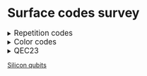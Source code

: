 # Surface codes survey

<details><summary><big>Repetition codes</big></summary>

- <details><summary>Google Quantum AI</summary>

	year | title | DOI | pdf | ppt
	--- | --- | --- | --- | ---
	2022 | Suppressing quantum errors by scaling a surface code logical qubit | [DOI](https://www.nature.com/articles/s41586-022-05434-1) | <a href="https://arxiv.org/pdf/2207.06431">pdf</a> | <a href="ppt/2207.06431.html">ppt</a>
	2014 | State preservation by repetitive error detection in a superconducting quantum circuit | [DOI](https://www.nature.com/articles/nature14270) | <a href="https://arxiv.org/pdf/1411.7403">pdf</a> | <a href="ppt/1411.7403.html">ppt</a>
  </details>

</details>

<details><summary><big>Color codes</big></summary>

year | title | DOI | pdf | ppt
--- | --- | --- | --- | ---
2014 | Quantum computing by color-code lattice surgery | [arXiv](https://arxiv.org/abs/1407.5103) | <a href="https://arxiv.org/pdf/1407.5103">pdf</a> | <a href="ppt/1407.5103.html">ppt</a>
</details>

<details><summary><big>QEC23</big></summary>

[videos](https://www.youtube.com/@QEC23/videos)

[Natalie Brown (Quantinuum, ions)47](https://www.youtube.com/watch?v=Z-lXlGigdn4)

[Dolev Bluvstein (Harvard, neutral atoms)44](https://www.youtube.com/watch?v=g8TMpaMBMa4)

[Michael Newman (Google, superconductors)44](https://www.youtube.com/watch?v=vFLjOUXVQp8)

[Shruti Puri (Yale)46](https://www.youtube.com/watch?v=A_l52nyT5qQ)

[Mingyu Kang (Duke, ions)27](https://www.youtube.com/watch?v=w9lsirxfXXs)

[Matt McEwen (Google)34](https://www.youtube.com/watch?v=FuP1exdZJkg)

[Juan Pablo Bonilla (Harvard)31](https://www.youtube.com/watch?v=rBuKW87xrag)

[Tomas Jochym-O’Connor (IBM)30](https://www.youtube.com/watch?v=7W8HHfJwysw)

[Craig Gidney (Google)36](https://www.youtube.com/watch?v=j4W5nNrYGKk)

[Daniel Litinski (PsiQuantum)35](https://www.youtube.com/watch?v=A3d_IpqkEF0)

year | title | DOI | pdf | ppt
--- | --- | --- | --- | ---
2023 | Tailoring quantum error correction to spin qubits | [arXiv](https://arxiv.org/abs/2306.17786) | <a href="https://arxiv.org/pdf/2306.17786">pdf</a> | <a href="ppt/2306.17786.html">ppt</a>
</details>

[Silicon qubits](README.md)
